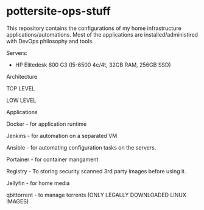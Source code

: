 # pottersite-ops-stuff
This repository contains the configurations of my home infrastructure applications/automations.
Most of the applications are installed/administired with DevOps philosophy and tools. 

Servers:
- HP Elitedesk 800 G3 (I5-6500 4c/4t, 32GB RAM, 256GB SSD)

Architecture

TOP LEVEL

LOW LEVEL

Applications

Docker - for application runtime

Jenkins - for automation on a separated VM

Ansible - for automating configuration tasks on the servers.

Portainer - for container mangament 

Registry - To storing security scanned 3rd party images before using it.

Jellyfin - for home media

qbittorrent - to manage torrents (ONLY LEGALLY DOWNLOADED LINUX IMAGES)



